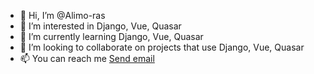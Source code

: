 - 👋 Hi, I’m @Alimo-ras
- 👀 I’m interested in Django, Vue, Quasar
- 🌱 I’m currently learning Django, Vue, Quasar
- 💞️ I’m looking to collaborate on projects that use Django, Vue, Quasar
- 📫 You can reach me  <a href="mailto:someone@example.com">Send email</a> 




<!---
Alimo-ras/Alimo-ras is a ✨ special ✨ repository because its `README.md` (this file) appears on your GitHub profile.
You can click the Preview link to take a look at your changes.
--->
